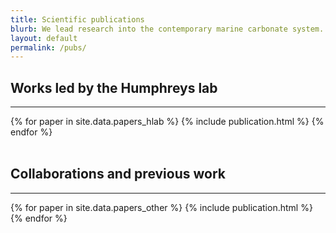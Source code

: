 ```yaml
---
title: Scientific publications
blurb: We lead research into the contemporary marine carbonate system.  We also contribute to a range of related studies, including ocean acidification impacts, palaeoceanographic proxies, and novel sensor development.
layout: default
permalink: /pubs/
---
```


<h2>Works led by the Humphreys lab</h2>
<hr />
<div class='container'>
  {% for paper in site.data.papers_hlab %}
    {% include publication.html %}
  {% endfor %}
</div>

<br />

<h2>Collaborations and previous work</h2>
<hr />
<div class='container'>
  {% for paper in site.data.papers_other %}
    {% include publication.html %}
  {% endfor %}
</div>
